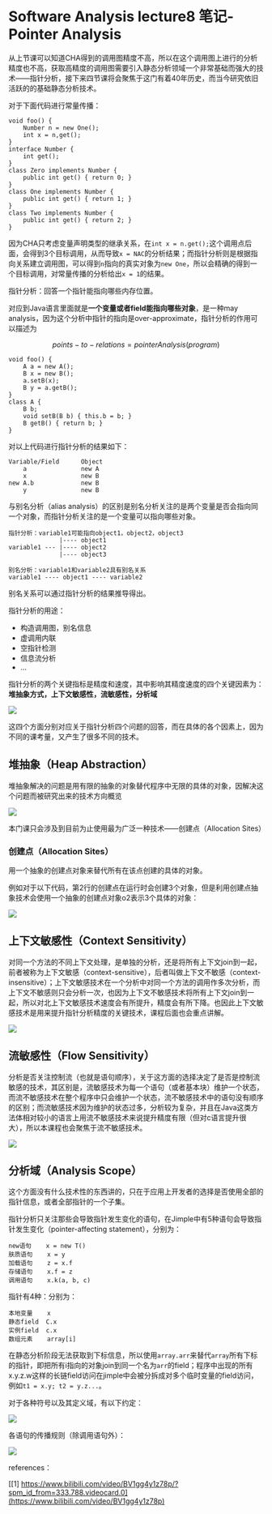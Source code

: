 # Software Analysis lecture8 笔记-Pointer Analysis

从上节课可以知道CHA得到的调用图精度不高，所以在这个调用图上进行的分析精度也不高，获取高精度的调用图需要引入静态分析领域一个非常基础而强大的技术——指针分析，接下来四节课将会聚焦于这门有着40年历史，而当今研究依旧活跃的的基础静态分析技术。

对于下面代码进行常量传播：
```
void foo() {
    Number n = new One();
    int x = n,get();
}
interface Number {
    int get();
}
class Zero implements Number {
    public int get() { return 0; }
}
class One implements Number {
    public int get() { return 1; }
}
class Two implements Number {
    public int get() { return 2; }
}
```
因为CHA只考虑变量声明类型的继承关系，在`int x = n.get();`这个调用点后面，会得到3个目标调用，从而导致`x = NAC`的分析结果；而指针分析则是根据指向关系建立调用图，可以得到`n`指向的真实对象为`new One`，所以会精确的得到一个目标调用，对常量传播的分析给出`x = 1`的结果。

指针分析：回答一个指针能指向哪些内存位置。

对应到Java语言里面就是**一个变量或者field能指向哪些对象**，是一种may analysis，因为这个分析中指针的指向是over-approximate，指针分析的作用可以描述为

$$ points-to-relations = pointerAnalysis(program) $$

```
void foo() {
    A a = new A();
    B x = new B();
    a.setB(x);
    B y = a.getB();
}
class A {
    B b;
    void setB(B b) { this.b = b; }
    B getB() { return b; }
}
```
对以上代码进行指针分析的结果如下：
```
Variable/Field      Object
    a               new A
    x               new B
new A.b             new B
    y               new B
```
与别名分析（alias analysis）的区别是别名分析关注的是两个变量是否会指向同一个对象，而指针分析关注的是一个变量可以指向哪些对象。
```
指针分析：variable1可能指向object1，object2，object3
              |---- object1
variable1 --- |---- object2
              |---- object3

别名分析：variable1和variable2具有别名关系
variable1 ---- object1 ---- variable2
```
别名关系可以通过指针分析的结果推导得出。

指针分析的用途：
- 构造调用图，别名信息
- 虚调用内联
- 空指针检测
- 信息流分析
- ...

指针分析的两个关键指标是精度和速度，其中影响其精度速度的四个关键因素为：**堆抽象方式，上下文敏感性，流敏感性，分析域**

![](8/20200623003938.jpg)

这四个方面分别对应关于指针分析四个问题的回答，而在具体的各个因素上，因为不同的课考量，又产生了很多不同的技术。

## 堆抽象（Heap Abstraction）

堆抽象解决的问题是用有限的抽象的对象替代程序中无限的具体的对象，因解决这个问题而被研究出来的技术方向概览

![](8/20200623005030.jpg)

本门课只会涉及到目前为止使用最为广泛一种技术——创建点（Allocation Sites）

### 创建点（Allocation Sites）

用一个抽象的创建点对象来替代所有在该点创建的具体的对象。

例如对于以下代码，第2行的创建点在运行时会创建3个对象，但是利用创建点抽象技术会使用一个抽象的创建点对象o2表示3个具体的对象：

![](8/20200623005645.jpg)

## 上下文敏感性（Context Sensitivity）

对同一个方法的不同上下文处理，是单独的分析，还是将所有上下文join到一起，前者被称为上下文敏感（context-sensitive），后者叫做上下文不敏感（context-insensitive）；上下文敏感技术在一个分析中对同一个方法的调用作多次分析，而上下文不敏感则只会分析一次，也因为上下文不敏感技术将所有上下文join到一起，所以对北上下文敏感技术速度会有所提升，精度会有所下降。也因此上下文敏感技术是用来提升指针分析精度的关键技术，课程后面也会重点讲解。

![](8/20200623010458.jpg)

## 流敏感性（Flow Sensitivity）

分析是否关注控制流（也就是语句顺序），关于这方面的选择决定了是否是控制流敏感的技术，其区别是，流敏感技术为每一个语句（或者基本块）维护一个状态，而流不敏感技术在整个程序中只会维护一个状态，流不敏感技术中的语句没有顺序的区别；而流敏感技术因为维护的状态过多，分析较为复杂，并且在Java这类方法体相对较小的语言上用流不敏感技术来说提升精度有限（但对c语言提升很大），所以本课程也会聚焦于流不敏感技术。

![](8/20200623012314.jpg)

## 分析域（Analysis Scope）

这个方面没有什么技术性的东西讲的，只在于应用上开发者的选择是否使用全部的指针信息，或者全部指针的一个子集。

指针分析只关注那些会导致指针发生变化的语句，在Jimple中有5种语句会导致指针发生变化（pointer-affecting statement），分别为：
```
new语句    x = new T()
肤质语句    x = y
加载语句    z = x.f
存储语句    x.f = z    
调用语句    x.k(a, b, c)  
```
指针有4种：分别为：
```
本地变量    x
静态field  C.x
实例field  c.x
数组元素    array[i]
```
在静态分析阶段无法获取到下标信息，所以使用`array.arr`来替代`array`所有下标的指针，即把所有i指向的对象join到同一个名为`arr`的field；程序中出现的所有x.y.z.w这样的长链field访问在jimple中会被分拆成对多个临时变量的field访问，例如`t1 = x.y; t2 = y.z...`。

对于各种符号以及其定义域，有以下约定：

![](8/20200623220552.jpg)

各语句的传播规则（除调用语句外）：

![](8/20200623221717.jpg)

references：

[[1] https://www.bilibili.com/video/BV1gg4y1z78p/?spm_id_from=333.788.videocard.0](https://www.bilibili.com/video/BV1gg4y1z78p)